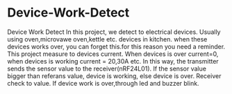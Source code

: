 # Device-Work-Detect
Device Work  Detect
In this project,
we detect to electrical devices. Usually using oven,microvawe oven,kettle etc. devices in kitchen. 
when these devices works over, you can forget this.for this reason you need a reminder.
This project measure to devices current. When devices is over current=0, when devices is working current = 20,30A etc. 
In this way, the transmitter sends the sensor value to the receiver(nRF24L01).
If the sensor value bigger than referans value, device is working, else device is over. 
Receiver check to value. If device work is over,through led and buzzer blink.
